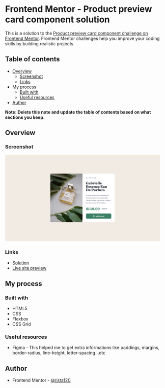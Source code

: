 # Frontend Mentor - Product preview card component solution

This is a solution to the [Product preview card component challenge on Frontend Mentor](https://www.frontendmentor.io/challenges/product-preview-card-component-GO7UmttRfa). Frontend Mentor challenges help you improve your coding skills by building realistic projects. 

## Table of contents

- [Overview](#overview)
  - [Screenshot](#screenshot)
  - [Links](#links)
- [My process](#my-process)
  - [Built with](#built-with)
  - [Useful resources](#useful-resources)
- [Author](#author)

**Note: Delete this note and update the table of contents based on what sections you keep.**

## Overview

### Screenshot
![Design screenshot for the QR code component coding challenge](./screenshot.jpg)

### Links

- [Solution](https://github.com/rista120/FrontendMentor---Product-preview-card-component-solution)
- [Live site preview](https://rista120.github.io/FrontendMentor---Product-preview-card-component-solution/)

## My process

### Built with

- HTML5
- CSS
- Flexbox
- CSS Grid

### Useful resources

- Figma - This helped me to get extra informations like paddings, margins, border-radius, line-height, letter-spacing...etc

## Author

- Frontend Mentor - [@rista120](https://www.frontendmentor.io/profile/rista120)